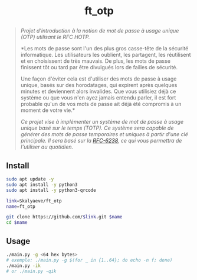 # <p align="center">ft_otp</p>
> *Projet d'introduction à la notion de mot de passe à usage unique (OTP) utilisant le RFC HOTP.*
>
> *Les mots de passe sont l'un des plus gros casse-tête de la sécurité informatique. Les utilisateurs les oublient, les partagent, les réutilisent et en choisissent de très mauvais. De plus, les mots de passe finissent tôt ou tard par être divulgués lors de failles de sécurité.
>
> Une façon d'éviter cela est d'utiliser des mots de passe à usage unique, basés sur des horodatages, qui expirent après quelques minutes et deviennent alors invalides. Que vous utilisiez déjà ce système ou que vous n'en ayez jamais entendu parler, il est fort probable qu'un de vos mots de passe ait déjà été compromis à un moment de votre vie.*
>
> *Ce projet vise à implémenter un système de mot de passe à usage unique basé sur le temps (TOTP). Ce système sera capable de générer des mots de passe temporaires et uniques à partir d'une clé principale. Il sera basé sur la [RFC-6238](https://datatracker.ietf.org/doc/html/rfc6238), ce qui vous permettra de l'utiliser au quotidien.*

## Install
```bash
sudo apt update -y
sudo apt install -y python3
sudo apt install -y python3-qrcode
```
```bash
link=Skalyaeve/ft_otp
name=ft_otp

git clone https://github.com/$link.git $name
cd $name
```

## Usage
```bash
./main.py -g <64 hex bytes>
# exemple: ./main.py -g $(for _ in {1..64}; do echo -n f; done)
./main.py -ik
# or ./main.py -qik
```

